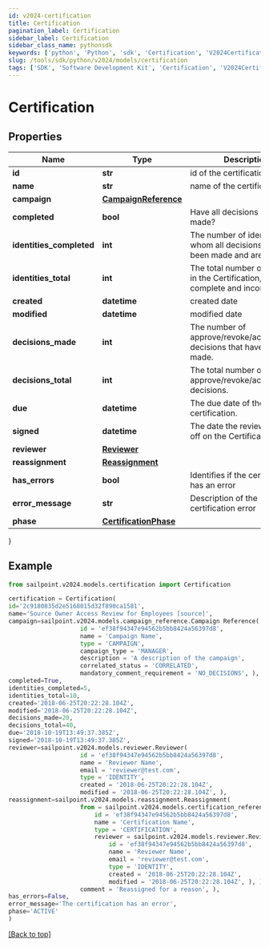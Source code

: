 ```yaml
---
id: v2024-certification
title: Certification
pagination_label: Certification
sidebar_label: Certification
sidebar_class_name: pythonsdk
keywords: ['python', 'Python', 'sdk', 'Certification', 'V2024Certification'] 
slug: /tools/sdk/python/v2024/models/certification
tags: ['SDK', 'Software Development Kit', 'Certification', 'V2024Certification']
---
```


# Certification


## Properties

Name | Type | Description | Notes
------------ | ------------- | ------------- | -------------
**id** | **str** | id of the certification | [optional] 
**name** | **str** | name of the certification | [optional] 
**campaign** | [**CampaignReference**](campaign-reference) |  | [optional] 
**completed** | **bool** | Have all decisions been made? | [optional] 
**identities_completed** | **int** | The number of identities for whom all decisions have been made and are complete. | [optional] 
**identities_total** | **int** | The total number of identities in the Certification, both complete and incomplete. | [optional] 
**created** | **datetime** | created date | [optional] 
**modified** | **datetime** | modified date | [optional] 
**decisions_made** | **int** | The number of approve/revoke/acknowledge decisions that have been made. | [optional] 
**decisions_total** | **int** | The total number of approve/revoke/acknowledge decisions. | [optional] 
**due** | **datetime** | The due date of the certification. | [optional] 
**signed** | **datetime** | The date the reviewer signed off on the Certification. | [optional] 
**reviewer** | [**Reviewer**](reviewer) |  | [optional] 
**reassignment** | [**Reassignment**](reassignment) |  | [optional] 
**has_errors** | **bool** | Identifies if the certification has an error | [optional] 
**error_message** | **str** | Description of the certification error | [optional] 
**phase** | [**CertificationPhase**](certification-phase) |  | [optional] 
}

## Example

```python
from sailpoint.v2024.models.certification import Certification

certification = Certification(
id='2c9180835d2e5168015d32f890ca1581',
name='Source Owner Access Review for Employees [source]',
campaign=sailpoint.v2024.models.campaign_reference.Campaign Reference(
                    id = 'ef38f94347e94562b5bb8424a56397d8', 
                    name = 'Campaign Name', 
                    type = 'CAMPAIGN', 
                    campaign_type = 'MANAGER', 
                    description = 'A description of the campaign', 
                    correlated_status = 'CORRELATED', 
                    mandatory_comment_requirement = 'NO_DECISIONS', ),
completed=True,
identities_completed=5,
identities_total=10,
created='2018-06-25T20:22:28.104Z',
modified='2018-06-25T20:22:28.104Z',
decisions_made=20,
decisions_total=40,
due='2018-10-19T13:49:37.385Z',
signed='2018-10-19T13:49:37.385Z',
reviewer=sailpoint.v2024.models.reviewer.Reviewer(
                    id = 'ef38f94347e94562b5bb8424a56397d8', 
                    name = 'Reviewer Name', 
                    email = 'reviewer@test.com', 
                    type = 'IDENTITY', 
                    created = '2018-06-25T20:22:28.104Z', 
                    modified = '2018-06-25T20:22:28.104Z', ),
reassignment=sailpoint.v2024.models.reassignment.Reassignment(
                    from = sailpoint.v2024.models.certification_reference.Certification Reference(
                        id = 'ef38f94347e94562b5bb8424a56397d8', 
                        name = 'Certification Name', 
                        type = 'CERTIFICATION', 
                        reviewer = sailpoint.v2024.models.reviewer.Reviewer(
                            id = 'ef38f94347e94562b5bb8424a56397d8', 
                            name = 'Reviewer Name', 
                            email = 'reviewer@test.com', 
                            type = 'IDENTITY', 
                            created = '2018-06-25T20:22:28.104Z', 
                            modified = '2018-06-25T20:22:28.104Z', ), ), 
                    comment = 'Reassigned for a reason', ),
has_errors=False,
error_message='The certification has an error',
phase='ACTIVE'
)

```
[[Back to top]](#) 

